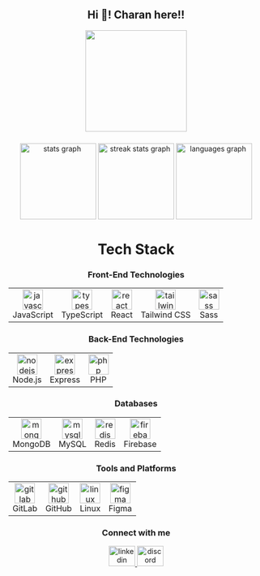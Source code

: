 <h2 align="center">Hi 👋! Charan here!!</h2>

<div align="center">
  <img align="center" height="200" src="https://media.giphy.com/media/suqg0jRPpDMze/giphy.gif?cid=790b7611t7ans4i8rnd3h0vnusuhys8iqsxqjg8kt4qvoa5q&ep=v1_gifs_search&rid=giphy.gif&ct=g" />
</div>

###

<div align="center">
  <img src="https://github-readme-stats.vercel.app/api?username=RaiDevX8&theme=dark&hide_border=false&include_all_commits=true&count_private=false" height="150" alt="stats graph" />
  <img src="https://github-readme-streak-stats.herokuapp.com/?user=RaiDevX8&theme=dark&hide_border=false" height="150" alt="streak stats graph" />
  <img src="https://github-readme-stats.vercel.app/api/top-langs/?username=RaiDevX8&theme=dark&hide_border=false&include_all_commits=true&count_private=false&layout=compact" height="150" alt="languages graph" />
</div>

###

<h1 align="center">Tech Stack</h1>

<div align="center">
  <h3>Front-End Technologies</h3>
  <table>
    <tr>
      <td align="center"><img src="https://cdn.jsdelivr.net/gh/devicons/devicon/icons/javascript/javascript-original.svg" height="40" alt="javascript logo" /><br>JavaScript</td>
      <td align="center"><img src="https://cdn.jsdelivr.net/gh/devicons/devicon/icons/typescript/typescript-original.svg" height="40" alt="typescript logo" /><br>TypeScript</td>
      <td align="center"><img src="https://cdn.jsdelivr.net/gh/devicons/devicon/icons/react/react-original.svg" height="40" alt="react logo" /><br>React</td>
      <td align="center"><img src="https://cdn.jsdelivr.net/gh/devicons/devicon/icons/tailwindcss/tailwindcss-original-wordmark.svg" height="40" alt="tailwindcss logo" /><br>Tailwind CSS</td>
      <td align="center"><img src="https://cdn.jsdelivr.net/gh/devicons/devicon/icons/sass/sass-original.svg" height="40" alt="sass logo" /><br>Sass</td>
    </tr>
  </table>
</div>

<div align="center">
  <h3>Back-End Technologies</h3>
  <table>
    <tr>
      <td align="center"><img src="https://cdn.jsdelivr.net/gh/devicons/devicon/icons/nodejs/nodejs-original.svg" height="40" alt="nodejs logo" /><br>Node.js</td>
      <td align="center"><img src="https://cdn.jsdelivr.net/gh/devicons/devicon/icons/express/express-original.svg" height="40" alt="express logo" /><br>Express</td>
      <td align="center"><img src="https://cdn.jsdelivr.net/gh/devicons/devicon/icons/php/php-original.svg" height="40" alt="php logo" /><br>PHP</td>
    </tr>
  </table>
</div>

<div align="center">
  <h3>Databases</h3>
  <table>
    <tr>
      <td align="center"><img src="https://cdn.jsdelivr.net/gh/devicons/devicon/icons/mongodb/mongodb-original.svg" height="40" alt="mongodb logo" /><br>MongoDB</td>
      <td align="center"><img src="https://cdn.jsdelivr.net/gh/devicons/devicon/icons/mysql/mysql-original.svg" height="40" alt="mysql logo" /><br>MySQL</td>
      <td align="center"><img src="https://cdn.jsdelivr.net/gh/devicons/devicon/icons/redis/redis-original.svg" height="40" alt="redis logo" /><br>Redis</td>
       <td align="center"><img src="https://cdn.jsdelivr.net/gh/devicons/devicon/icons/firebase/firebase-plain.svg" height="40" alt="firebase logo" /><br>Firebase</td>
     </tr>
  </table>
</div>

<div align="center">
  <h3>Tools and Platforms</h3>
  <table>
    <tr>
      <td align="center"><img src="https://cdn.jsdelivr.net/gh/devicons/devicon/icons/gitlab/gitlab-original.svg" height="40" alt="gitlab logo" /><br>GitLab</td>
      <td align="center"><img src="https://cdn.jsdelivr.net/gh/devicons/devicon/icons/github/github-original.svg" height="40" alt="github logo" /><br>GitHub</td>
      <td align="center"><img src="https://cdn.jsdelivr.net/gh/devicons/devicon/icons/linux/linux-original.svg" height="40" alt="linux logo" /><br>Linux</td>
      <td align="center"><img src="https://cdn.jsdelivr.net/gh/devicons/devicon/icons/figma/figma-original.svg" height="40" alt="figma logo" /><br>Figma</td>
    </tr>
  </table>
</div>

###

<div align="center">
  <h3>Connect with me</h3>
  <a href="https://www.linkedin.com/in/charan-rai2024/" target="_blank">
    <img src="https://raw.githubusercontent.com/maurodesouza/profile-readme-generator/master/src/assets/icons/social/linkedin/default.svg" width="52" height="40" alt="linkedin logo" />
  </a>
  <a href="https://discordapp.com/users/charan_rai" target="_blank">
    <img src="https://raw.githubusercontent.com/maurodesouza/profile-readme-generator/master/src/assets/icons/social/discord/default.svg" width="52" height="40" alt="discord logo" />
  </a>
</div>

###
